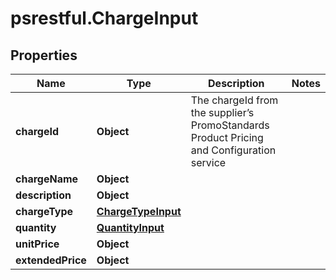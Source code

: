# psrestful.ChargeInput

## Properties
Name | Type | Description | Notes
------------ | ------------- | ------------- | -------------
**chargeId** | **Object** | The chargeId from the supplier’s PromoStandards Product Pricing and Configuration service | 
**chargeName** | **Object** |  | 
**description** | **Object** |  | 
**chargeType** | [**ChargeTypeInput**](ChargeTypeInput.md) |  | 
**quantity** | [**QuantityInput**](QuantityInput.md) |  | 
**unitPrice** | **Object** |  | 
**extendedPrice** | **Object** |  | 
